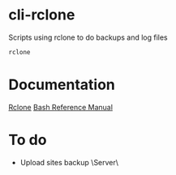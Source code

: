 # cli-rclone
Scripts using rclone to do backups and log files

```bash
rclone
```

# Documentation

[Rclone](https://rclone.org/docs/)
[Bash Reference Manual](https://www.gnu.org/software/bash/manual/bash.html#Double-Quotes)

# To do

- Upload sites backup \Server\
